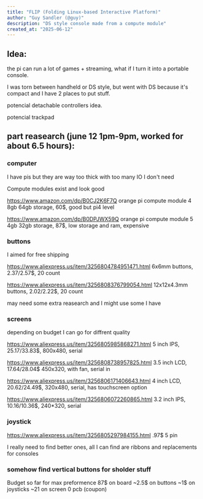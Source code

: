 ```yaml
---
title: "FLIP (Folding Linux-based Interactive Platform)"
author: "Guy Sandler (@guy)"
description: "DS style console made from a compute module"
created_at: "2025-06-12"
---
```


## Idea:

the pi can run a lot of games + streaming, what if I turn it into a portable console.

I was torn between handheld or DS style, but went with DS because it's compact and I have 2 places to put stuff.

potencial detachable controllers idea.

potencial trackpad

## part reasearch (june 12 1pm-9pm, worked for about 6.5 hours):

### computer
I have pis but they are way too thick with too many IO I don't need

Compute modules exist and look good

https://www.amazon.com/dp/B0CJ2K6F7Q orange pi compute module 4 8gb 64gb storage, 60$, good but pi4 level

https://www.amazon.com/dp/B0DPJWX59Q orange pi compute module 5 4gb 32gb storage, 87$, low storage and ram, expensive

### buttons
I aimed for free shipping

https://www.aliexpress.us/item/3256804784951471.html 6x6mm buttons, 2.37/2.57$, 20 count

https://www.aliexpress.us/item/3256808376799054.html 12x12x4.3mm buttons, 2.02/2.22$, 20 count

may need some extra reasearch and I might use some I have

### screens
depending on budget I can go for diffrent quality

https://www.aliexpress.us/item/3256805985868271.html 5 inch IPS, 25.17/33.83$, 800x480, serial

https://www.aliexpress.us/item/3256808738957825.html 3.5 inch LCD, 17.64/28.04$ 450x320, with fan, serial in

https://www.aliexpress.us/item/3256806171406643.html 4 inch LCD, 20.62/24.49$, 320x480, serial, has touchscreen option

https://www.aliexpress.us/item/3256806072260865.html 3.2 inch IPS, 10.16/10.36$, 240*320, serial

### joystick
https://www.aliexpress.us/item/3256805297984155.html .97$ 5 pin

I really need to find better ones, all I can find are ribbons and replacements for consoles

### somehow find vertical buttons for sholder stuff

Budget so far for max preformence
87$ on board
~2.5$ on buttons
~1$ on joysticks
~21 on screen
0 pcb (coupon)
